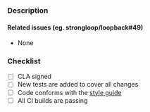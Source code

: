 ### Description


#### Related issues (eg. strongloop/loopback#49)

- None

### Checklist

- [ ] CLA signed
- [ ] New tests are added to cover all changes
- [ ] Code conforms with the [style
  guide](http://loopback.io/doc/en/contrib/style-guide.html)
- [ ] All CI builds are passing
